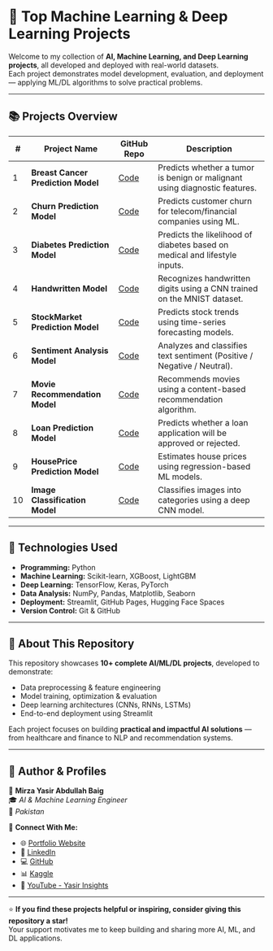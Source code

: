 # 🚀 Top Machine Learning & Deep Learning Projects

Welcome to my collection of **AI, Machine Learning, and Deep Learning projects**, all developed and deployed with real-world datasets.  
Each project demonstrates model development, evaluation, and deployment — applying ML/DL algorithms to solve practical problems.

---

## 📚 **Projects Overview**

| # | Project Name | GitHub Repo | Description |
|---|---------------|-------------|--------------|
| 1 | **Breast Cancer Prediction Model** | [Code](https://github.com/mirzayasirabdullahbaig07/Breast-Cancer-Prediction-Model) | Predicts whether a tumor is benign or malignant using diagnostic features. |
  | 2 | **Churn Prediction Model** | [Code](https://github.com/mirzayasirabdullahbaig07/Customer_Churn_Prediction_Model) | Predicts customer churn for telecom/financial companies using ML. |
| 3 | **Diabetes Prediction Model** | [Code](https://github.com/mirzayasirabdullahbaig07/Diabetes-Prediction-Model) | Predicts the likelihood of diabetes based on medical and lifestyle inputs. |
| 4 | **Handwritten Model** | [Code](https://github.com/mirzayasirabdullahbaig07/HandWritten-Classification-Model) | Recognizes handwritten digits using a CNN trained on the MNIST dataset. |
| 5 | **StockMarket Prediction Model** | [Code](https://github.com/mirzayasirabdullahbaig07/StockMarket-Trend-Prediction-Model) | Predicts stock trends using time-series forecasting models. |
| 6 | **Sentiment Analysis Model** | [Code](https://github.com/mirzayasirabdullahbaig07/Sentiment_Analysis_Model) | Analyzes and classifies text sentiment (Positive / Negative / Neutral). |
| 7 | **Movie Recommendation Model** | [Code](https://github.com/mirzayasirabdullahbaig07/Movie_Recommendation_Model) | Recommends movies using a content-based recommendation algorithm. |
| 8 | **Loan Prediction Model** | [Code](https://github.com/mirzayasirabdullahbaig07/Loan-Status-Prediction-Model) | Predicts whether a loan application will be approved or rejected. |
| 9 | **HousePrice Prediction Model** | [Code](https://github.com/mirzayasirabdullahbaig07/House-Price-Prediction-Model) | Estimates house prices using regression-based ML models. |
| 10 | **Image Classification Model** | [Code](https://github.com/mirzayasirabdullahbaig07/Image-Classification-Model) | Classifies images into categories using a deep CNN model. |

---

## 🧠 **Technologies Used**
- **Programming:** Python  
- **Machine Learning:** Scikit-learn, XGBoost, LightGBM  
- **Deep Learning:** TensorFlow, Keras, PyTorch  
- **Data Analysis:** NumPy, Pandas, Matplotlib, Seaborn  
- **Deployment:** Streamlit, GitHub Pages, Hugging Face Spaces  
- **Version Control:** Git & GitHub  

---

## 📂 **About This Repository**
This repository showcases **10+ complete AI/ML/DL projects**, developed to demonstrate:
- Data preprocessing & feature engineering  
- Model training, optimization & evaluation  
- Deep learning architectures (CNNs, RNNs, LSTMs)  
- End-to-end deployment using Streamlit  

Each project focuses on building **practical and impactful AI solutions** — from healthcare and finance to NLP and recommendation systems.

---

## 🌟 **Author & Profiles**

👤 **Mirza Yasir Abdullah Baig**  
🎓 *AI & Machine Learning Engineer*  
📍 *Pakistan*  

🔗 **Connect With Me:**  
- 🌐 [Portfolio Website](https://yasirinsights.com/)  
- 💼 [LinkedIn](https://www.linkedin.com/in/mirza-yasir-abdullah-baig/)  
- 💻 [GitHub](https://github.com/mirzayasirabdullahbaig07)  
- 📊 [Kaggle](https://www.kaggle.com/code/mirzayasirabdullah07)  
- 🎥 [YouTube - Yasir Insights](https://www.youtube.com/@yasirinsights)

---

⭐ **If you find these projects helpful or inspiring, consider giving this repository a star!**  
Your support motivates me to keep building and sharing more AI, ML, and DL applications.
